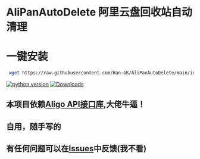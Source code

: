 # AliPanAutoDelete 阿里云盘回收站自动清理
# 一键安装
```sh
 wget https://raw.githubusercontent.com/Han-GK/AliPanAutoDelete/main/install-AliPanAutoDelete.sh && chmod +X install-AliPanAutoDelete.sh && bash install-AliPanAutoDelete.sh
```
[![python version](https://img.shields.io/pypi/pyversions/aligo)](https://pypi.org/project/aligo/)  [![Downloads](https://static.pepy.tech/personalized-badge/aligo?period=total&units=international_system&left_color=black&right_color=orange&left_text=Downloads)](https://pepy.tech/project/aligo)
## 本项目依赖[Aligo API接口库](https://github.com/foyoux/aligo/wiki),大佬牛逼！
## 自用，随手写的
## 有任何问题可以在[Issues](https://github.com/Han-GK/AliPanAutoDelete/issues)中反馈(我不看)
